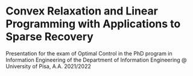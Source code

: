 # Convex Relaxation and Linear Programming with Applications to Sparse Recovery
Presentation for the exam of Optimal Control in the PhD program in Information Engineering of the Department of Information Engineering @ University of Pisa, A.A. 2021/2022
